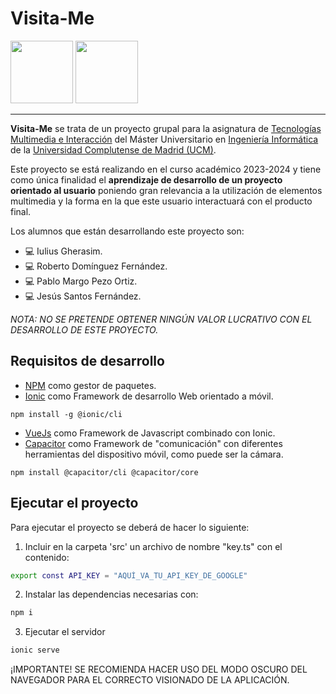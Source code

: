 # Visita-Me
<img src="https://www.ucm.es/data/cont/docs/3-2016-07-21-EscudoUCMTransparenteBig.png" height="100px">
<img src="https://encrypted-tbn0.gstatic.com/images?q=tbn:ANd9GcRZcgTk6m3bSWNpj6RixLKb-fvh89pfsgivp54OnpQZg2sI3tWEMrvqs5Bfwqectrt57Iw&usqp=CAU" height="100px">
<br>
<hr>

**Visita-Me** se trata de un proyecto grupal para la asignatura de [Tecnologías Multimedia e Interacción](http://web.fdi.ucm.es/UCMFiles/pdf/FICHAS_DOCENTES/2023/8310.pdf) del Máster Universitario en [Ingeniería Informática](https://informatica.ucm.es/master-en-ingenieria-informatica) de la [Universidad Complutense de Madrid (UCM)](https://www.ucm.es/).

Este proyecto se está realizando en el curso académico 2023-2024 y tiene como única finalidad el **aprendizaje de desarrollo de un proyecto orientado al usuario** poniendo gran relevancia a la utilización de elementos multimedia y la forma en la que este usuario interactuará con el producto final. 

Los alumnos que están desarrollando este proyecto son:
* :computer: Iulius Gherasim.
* :computer: Roberto Domínguez Fernández.
* :computer: Pablo Margo Pezo Ortiz.
* :computer: Jesús Santos Fernández.

_NOTA: NO SE PRETENDE OBTENER NINGÚN VALOR LUCRATIVO CON EL DESARROLLO DE ESTE PROYECTO._

## Requisitos de desarrollo
* [NPM](https://www.npmjs.com/) como gestor de paquetes.
* [Ionic](https://ionicframework.com/docs/api) como Framework de desarrollo Web orientado a móvil.
```shell
npm install -g @ionic/cli
```
* [VueJs](https://vuejs.org/) como Framework de Javascript combinado con Ionic.
* [Capacitor](https://capacitorjs.com/) como Framework de "comunicación" con diferentes herramientas del dispositivo móvil, como puede ser la cámara.
```shell
npm install @capacitor/cli @capacitor/core
```

## Ejecutar el proyecto
Para ejecutar el proyecto se deberá de hacer lo siguiente:
1. Incluir en la carpeta 'src' un archivo de nombre "key.ts" con el contenido:
```bash
export const API_KEY = "AQUÍ_VA_TU_API_KEY_DE_GOOGLE"
```
2. Instalar las dependencias necesarias con:
```bash
npm i
```   
3. Ejecutar el servidor
```bash
ionic serve
```

¡IMPORTANTE!
SE RECOMIENDA HACER USO DEL MODO OSCURO DEL NAVEGADOR PARA EL CORRECTO VISIONADO DE LA APLICACIÓN.
